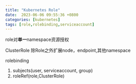 ```yaml
---
title: "Kubernetes Role"
date:  2023-06-06 09:55:36 +0800
categories: [kubernetes]
tags: [role,rolebinding,serviceaccount]
---
```


role对**单一**namespace资源授权

ClusterRole 除Role之外扩展node，endpoint,其他namespace


rolebinding

1. subjects(user, serviceaccount, group)
2. roleRef(role,ClusterRole)



